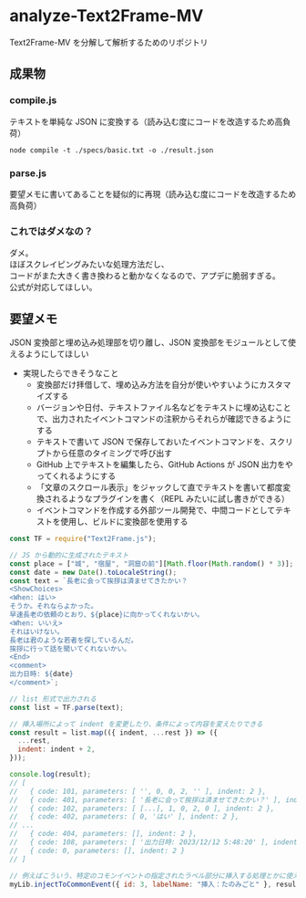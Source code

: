 # analyze-Text2Frame-MV

Text2Frame-MV を分解して解析するためのリポジトリ

## 成果物

### compile.js

テキストを単純な JSON に変換する（読み込む度にコードを改造するため高負荷）

```
node compile -t ./specs/basic.txt -o ./result.json
```

### parse.js

要望メモに書いてあることを疑似的に再現（読み込む度にコードを改造するため高負荷）

### これではダメなの？

ダメ。  
ほぼスクレイピングみたいな処理方法だし、  
コードがまた大きく書き換わると動かなくなるので、アプデに脆弱すぎる。  
公式が対応してほしい。

## 要望メモ

JSON 変換部と埋め込み処理部を切り離し、JSON 変換部をモジュールとして使えるようにしてほしい

- 実現したらできそうなこと
  - 変換部だけ拝借して、埋め込み方法を自分が使いやすいようにカスタマイズする
  - バージョンや日付、テキストファイル名などをテキストに埋め込むことで、出力されたイベントコマンドの注釈からそれらが確認できるようにする
  - テキストで書いて JSON で保存しておいたイベントコマンドを、スクリプトから任意のタイミングで呼び出す
  - GitHub 上でテキストを編集したら、GitHub Actions が JSON 出力をやってくれるようにする
  - 「文章のスクロール表示」をジャックして直でテキストを書いて都度変換されるようなプラグインを書く（REPL みたいに試し書きができる）
  - イベントコマンドを作成する外部ツール開発で、中間コードとしてテキストを使用し、ビルドに変換部を使用する

```js
const TF = require("Text2Frame.js");

// JS から動的に生成されたテキスト
const place = ["城", "宿屋", "洞窟の前"][Math.floor(Math.random() * 3)];
const date = new Date().toLocaleString();
const text = `長老に会って挨拶は済ませてきたかい？
<ShowChoices>
<When: はい>
そうか。それならよかった。
早速長老の依頼のとおり、${place}に向かってくれないかい。
<When: いいえ>
それはいけない。
長老は君のような若者を探しているんだ。
挨拶に行って話を聞いてくれないかい。
<End>
<comment>
出力日時: ${date}
</comment>`;

// list 形式で出力される
const list = TF.parse(text);

// 挿入場所によって indent を変更したり、条件によって内容を変えたりできる
const result = list.map(({ indent, ...rest }) => ({
  ...rest,
  indent: indent + 2,
}));

console.log(result);
// [
//   { code: 101, parameters: [ '', 0, 0, 2, '' ], indent: 2 },
//   { code: 401, parameters: [ '長老に会って挨拶は済ませてきたかい？' ], indent: 2 },
//   { code: 102, parameters: [ [...], 1, 0, 2, 0 ], indent: 2 },
//   { code: 402, parameters: [ 0, 'はい' ], indent: 2 },
// ...
//   { code: 404, parameters: [], indent: 2 },
//   { code: 108, parameters: [ '出力日時: 2023/12/12 5:48:20' ], indent: 2 },
//   { code: 0, parameters: [], indent: 2 }
// ]

// 例えばこういう、特定のコモンイベントの指定されたラベル部分に挿入する処理とかに使えるようにしたい
myLib.injectToCommonEvent({ id: 3, labelName: "挿入：たのみごと" }, result);
```
